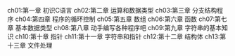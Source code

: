 ch01:第一章 初识C语言
ch02:第二章 运算和数据类型
ch03:第三章 分支结构程序
ch04:第四章 程序的循环控制
ch05:第五章 数组
ch06:第六章 函数
ch07:第七章 基本数据类型
ch08:第八章 动手编写各种程序吧
ch09:第九章 字符串的基本知识
ch10:第十章 指针
ch11:第十一章 字符串和指针
ch12:第十二章 结构体
ch13:第十三章 文件处理